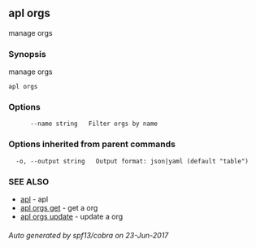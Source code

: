 ## apl orgs

manage orgs

### Synopsis


manage orgs

```
apl orgs
```

### Options

```
      --name string   Filter orgs by name
```

### Options inherited from parent commands

```
  -o, --output string   Output format: json|yaml (default "table")
```

### SEE ALSO
* [apl](apl.md)	 - apl
* [apl orgs get](apl_orgs_get.md)	 - get a org
* [apl orgs update](apl_orgs_update.md)	 - update a org

###### Auto generated by spf13/cobra on 23-Jun-2017
